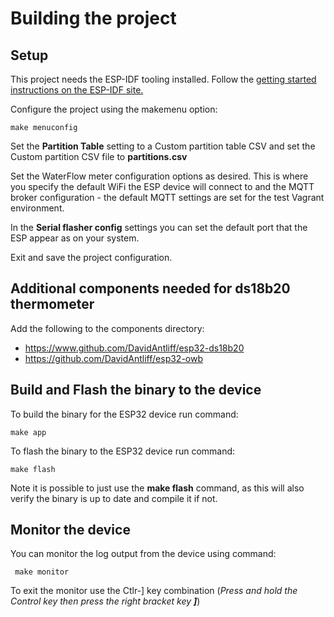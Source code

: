 # Building the project

## Setup

This project needs the ESP-IDF tooling installed.  Follow the [getting started instructions on the ESP-IDF site.](https://docs.espressif.com/projects/esp-idf/en/latest/get-started/index.html#setup-toolchain)

Configure the project using the makemenu option:

```make menuconfig```

Set the **Partition Table** setting to a Custom partition table CSV and set the Custom partition CSV file to **partitions.csv**

Set the WaterFlow meter configuration options as desired.  This is where you specify the default WiFi the ESP device will connect to and the MQTT broker configuration - the default MQTT settings are set for the test Vagrant environment.

In the **Serial flasher config** settings you can set the default port that the ESP appear as on your system.

Exit and save the project configuration.

## Additional components needed for ds18b20 thermometer

Add the following to the components directory:

- https://www.github.com/DavidAntliff/esp32-ds18b20
- https://github.com/DavidAntliff/esp32-owb

## Build and Flash the binary to the device

To build the binary for the ESP32 device run command:

```make app```

To flash the binary to the ESP32 device run command:

```make flash```

Note it is possible to just use the **make flash** command, as this will also verify the binary is up to date and compile it if not.

## Monitor the device

You can monitor the log output from the device using command:

``` make monitor```

To exit the monitor use the Ctlr-] key combination (*Press and hold the Control key then press the right bracket key **]***)